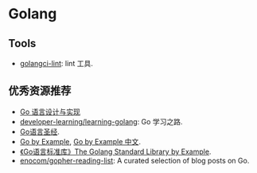 # Golang

## Tools
* [golangci-lint](https://github.com/golangci/golangci-lint): lint 工具. 


## 优秀资源推荐
* [Go 语言设计与实现](https://draveness.me/golang/)
* [developer-learning/learning-golang](https://github.com/developer-learning/learning-golang): Go 学习之路.
* [Go语言圣经](https://www.ctolib.com/docs/sfile/gopl-zh-github-com-master/preface.html).
* [Go by Example](https://gobyexample.com/), [Go by Example 中文](https://www.ctolib.com/docs/sfile/gobyexample/).
* [《Go语言标准库》The Golang Standard Library by Example](https://books.studygolang.com/The-Golang-Standard-Library-by-Example/).
* [enocom/gopher-reading-list](https://github.com/enocom/gopher-reading-list): A curated selection of blog posts on Go.